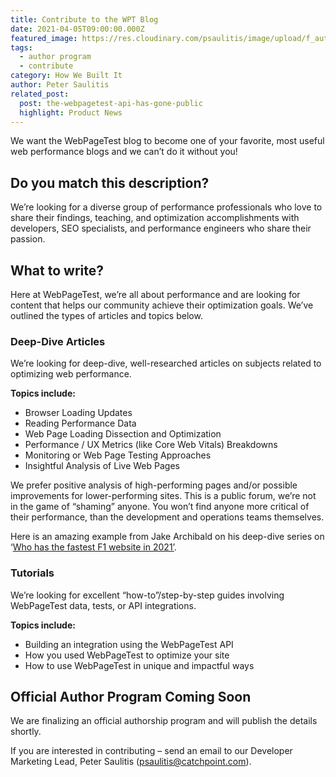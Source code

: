 ```yaml
---
title: Contribute to the WPT Blog
date: 2021-04-05T09:00:00.000Z
featured_image: https://res.cloudinary.com/psaulitis/image/upload/f_auto,q_auto/v1617712915/Author_Program-01_letin1.png
tags:
  - author program
  - contribute
category: How We Built It
author: Peter Saulitis
related_post:
  post: the-webpagetest-api-has-gone-public
  highlight: Product News
---
```

We want the WebPageTest blog to become one of your favorite, most useful web performance blogs and we can’t do it without you!

## **Do you match this description?**

We’re looking for a diverse group of performance professionals who love to share their findings, teaching, and optimization accomplishments with developers, SEO specialists, and performance engineers who share their passion.

## **What to write?**

Here at WebPageTest, we’re all about performance and are looking for content that helps our community achieve their optimization goals. We’ve outlined the types of articles and topics below.

### **Deep-Dive Articles**

We’re looking for deep-dive, well-researched articles on subjects related to optimizing web performance.

**Topics include:** 

* Browser Loading Updates
* Reading Performance Data
* Web Page Loading Dissection and Optimization
* Performance / UX Metrics (like Core Web Vitals) Breakdowns
* Monitoring or Web Page Testing Approaches
* Insightful Analysis of Live Web Pages

We prefer positive analysis of high-performing pages and/or possible improvements for lower-performing sites. This is a public forum, we’re not in the game of “shaming” anyone. You won’t find anyone more critical of their performance, than the development and operations teams themselves.

Here is an amazing example from Jake Archibald on his deep-dive series on ‘[Who has the fastest F1 website in 2021’](https://jakearchibald.com/2021/f1-perf-part-3/).

### **Tutorials**

We’re looking for excellent “how-to”/step-by-step guides involving WebPageTest data, tests, or API integrations.

**Topics include:**

* Building an integration using the WebPageTest API
* How you used WebPageTest to optimize your site
* How to use WebPageTest in unique and impactful ways



## **Official Author Program Coming Soon**

We are finalizing an official authorship program and will publish the details shortly.

If you are interested in contributing – send an email to our Developer Marketing Lead, Peter Saulitis ([psaulitis@catchpoint.com](mailto:psaulitis@catchpoint.com)).